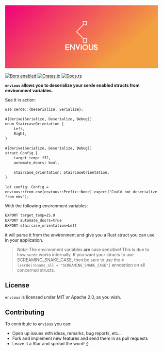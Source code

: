 
![envious cover image](./cover.png)

[![Bors enabled](https://bors.tech/images/badge_small.svg)](https://app.bors.tech/repositories/61862)
[![Crates.io](https://img.shields.io/crates/v/envious.svg)](https://crates.io/crates/envious)
[![Docs.rs](https://docs.rs/envious/badge.svg)](https://docs.rs/envious)


**`envious` allows you to deserialize your serde enabled structs from
environment variables.**

See it in action:

```rust,no_run
use serde::{Deserialize, Serialize};

#[derive(Serialize, Deserialize, Debug)]
enum StaircaseOrientation {
    Left,
    Right,
}

#[derive(Serialize, Deserialize, Debug)]
struct Config {
    target_temp: f32,
    automate_doors: bool,

    staircase_orientation: StaircaseOrientation,
}

let config: Config = envious::from_env(envious::Prefix::None).expect("Could not deserialize from env");
```

With the following environment variables:

```bash
EXPORT target_temp=25.0
EXPORT automate_doors=true
EXPORT staircase_orientation=Left
```

it will parse it from the environment and give you a Rust struct you can use in
your application.

> _Note:_ The environment variables **are** case sensitive! This is due to how `serde` works internally. 
> If you want your structs to use SCREAMING_SNAKE_CASE, then be sure to use the
> `#[serde(rename_all = "SCREAMING_SNAKE_CASE"]` annotation on all concerned structs.

## License

`envious` is licensed under MIT _or_ Apache 2.0, as you wish.

## Contributing

To contribute to `envious` you can:

- Open up issues with ideas, remarks, bug reports, etc...
- Fork and implement new features and send them in as pull requests
- Leave it a Star and spread the word! ;)
